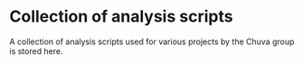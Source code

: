 # Collection of analysis scripts
A collection of analysis scripts used for various projects by the Chuva group is stored here. 
